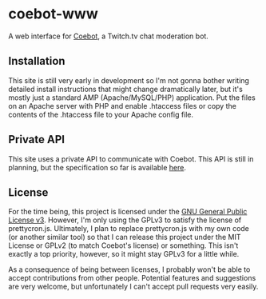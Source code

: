 # coebot-www
A web interface for [Coebot](https://bitbucket.org/tucker_gardner/coebot), a Twitch.tv chat moderation bot.

## Installation
This site is still very early in development so I'm not gonna bother writing detailed install instructions that might change dramatically later, but it's mostly just a standard AMP (Apache/MySQL/PHP) application. Put the files on an Apache server with PHP and enable .htaccess files or copy the contents of the .htaccess file to your Apache config file.

## Private API
This site uses a private API to communicate with Coebot. This API is still in planning, but the specification so far is available [here](https://docs.google.com/document/d/1tQNETtRvTuSdGKEep57yuO_8J_YfjS5J3--Q6vH0Rcc/edit?usp=sharing).

## License
For the time being, this project is licensed under the [GNU General Public License v3](http://www.gnu.org/licenses/gpl-3.0.txt). However, I'm only using the GPLv3 to satisfy the license of prettycron.js. Ultimately, I plan to replace prettycron.js with my own code (or another similar tool) so that I can release this project under the MIT License or GPLv2 (to match Coebot's license) or something. This isn't exactly a top priority, however, so it might stay GPLv3 for a little while.

As a consequence of being between licenses, I probably won't be able to accept contributions from other people. Potential features and suggestions are very welcome, but unfortunately I can't accept pull requests very easily.
